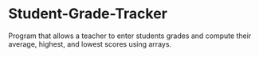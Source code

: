# Student-Grade-Tracker
Program that allows a teacher to enter students grades and compute their average, highest, and lowest scores using arrays.
